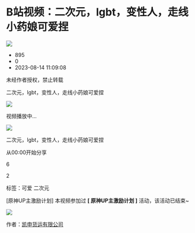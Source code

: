 # B站视频：二次元，lgbt，变性人，走线小药娘可爱捏

![](//i0.hdslb.com/bfs/archive/81dae7acc3d2e72b11f0c6b202ba2ad631c22167.jpg@100w_100h_1c.webp)

- 895
- 0
- 2023-08-14 11:09:08

未经作者授权，禁止转载

二次元，lgbt，变性人，走线小药娘可爱捏

![](//i0.hdslb.com/bfs/face/f32979780abcd3fb972b4a79e0f4049bc4462d5f.jpg@96w.webp)

视频播放中...

![](//i0.hdslb.com/bfs/archive/81dae7acc3d2e72b11f0c6b202ba2ad631c22167.jpg@518w_290h_1c_!web-video-share-cover.webp)

二次元，lgbt，变性人，走线小药娘可爱捏

从00:00开始分享

6

2

标签：可爱 二次元

[原神UP主激励计划] 本视频参加过 **[ 原神UP主激励计划 ]** 活动，该活动已结束~

![](//i0.hdslb.com/bfs/activity-plat/176c9da97c801deb232f37aed7659d510e6564dd.jpg@640w_200h_!web-video-activity-cover.webp)

作者：[凯申货运有限公司](//space.bilibili.com/3493121509820445)
